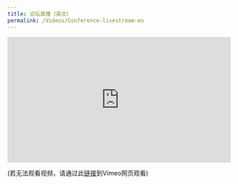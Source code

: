 ```yaml
---
title: 论坛直播（英文）
permalink: /Videos/Conference-livestream-en
---
```


<div style="padding:56.25% 0 0 0;position:relative;"><iframe src="https://player.vimeo.com/video/696507414?h=b9255cad4f&title=0&byline=0&portrait=0" style="position:absolute;top:0;left:0;width:100%;height:100%;" frameborder="0" allow="autoplay; fullscreen; picture-in-picture" allowfullscreen></iframe></div><script src="https://player.vimeo.com/api/player.js"></script>

(若无法观看视频，请通过此<a href="https://vimeo.com/event/1989840/" target="_blank">链接</a>到Vimeo网页观看)

